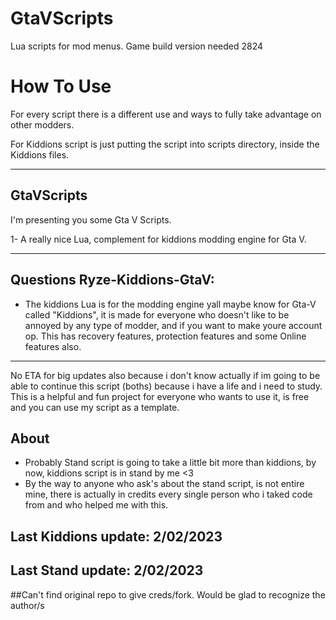 # GtaVScripts
Lua scripts for mod menus. Game build version needed 2824

# How To Use
For every script there is a different use and ways to fully take advantage on other modders. 

For Kiddions script is just putting the script into scripts directory, inside the Kiddions files.


--------------------------------------------------------------------------------------------------

## GtaVScripts 
I'm presenting you some Gta V Scripts.

1- A really nice Lua, complement for kiddions modding engine for Gta V.

--------------------------------------------------------------------------------------------------
## Questions Ryze-Kiddions-GtaV: 
- The kiddions Lua is for the modding engine yall maybe know for Gta-V called "Kiddions", it is made for everyone who doesn't like to be annoyed by any type of modder, and if you want to make youre account op. This has recovery features, protection features and some Online features also.
--------------------------------------------------------------------------------------------------
No ETA for big updates also because i don't know actually if im going to be able to continue this script (boths) because i have a life and i need to study. This is a helpful and fun project for everyone who wants to use it, is free and you can use my script as a template.

## About
-  Probably Stand script is going to take a little bit more than kiddions, by now, kiddions script is in stand by me <3
-  By the way to anyone who ask's about the stand script, is not entire mine, there is actually in credits every single person who i taked code from and who helped me with this.
## Last Kiddions update: 2/02/2023
## Last Stand update: 2/02/2023


##Can't find original repo to give creds/fork. Would be glad to recognize the author/s
